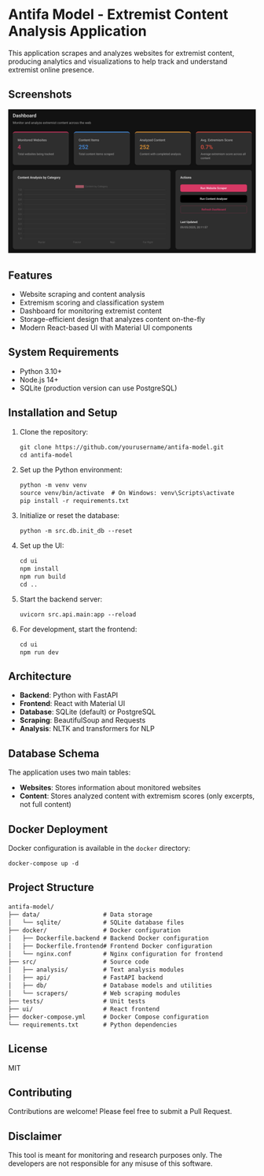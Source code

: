 # Antifa Model - Extremist Content Analysis Application

This application scrapes and analyzes websites for extremist content, producing analytics and visualizations to help track and understand extremist online presence.

## Screenshots

![screenshot1](https://github.com/fabriziosalmi/antifa-model/blob/main/screenshot_1.png?raw=true)

## Features

- Website scraping and content analysis
- Extremism scoring and classification system
- Dashboard for monitoring extremist content
- Storage-efficient design that analyzes content on-the-fly
- Modern React-based UI with Material UI components

## System Requirements

- Python 3.10+
- Node.js 14+
- SQLite (production version can use PostgreSQL)

## Installation and Setup

1. Clone the repository:
   ```
   git clone https://github.com/yourusername/antifa-model.git
   cd antifa-model
   ```

2. Set up the Python environment:
   ```
   python -m venv venv
   source venv/bin/activate  # On Windows: venv\Scripts\activate
   pip install -r requirements.txt
   ```

3. Initialize or reset the database:
   ```
   python -m src.db.init_db --reset
   ```

4. Set up the UI:
   ```
   cd ui
   npm install
   npm run build
   cd ..
   ```

5. Start the backend server:
   ```
   uvicorn src.api.main:app --reload
   ```

6. For development, start the frontend:
   ```
   cd ui
   npm run dev
   ```

## Architecture

- **Backend**: Python with FastAPI
- **Frontend**: React with Material UI
- **Database**: SQLite (default) or PostgreSQL
- **Scraping**: BeautifulSoup and Requests
- **Analysis**: NLTK and transformers for NLP

## Database Schema

The application uses two main tables:
- **Websites**: Stores information about monitored websites
- **Content**: Stores analyzed content with extremism scores (only excerpts, not full content)

## Docker Deployment

Docker configuration is available in the `docker` directory:

```
docker-compose up -d
```

## Project Structure

```
antifa-model/
├── data/                  # Data storage
│   └── sqlite/            # SQLite database files
├── docker/                # Docker configuration
│   ├── Dockerfile.backend # Backend Docker configuration
│   ├── Dockerfile.frontend# Frontend Docker configuration
│   └── nginx.conf         # Nginx configuration for frontend
├── src/                   # Source code
│   ├── analysis/          # Text analysis modules
│   ├── api/               # FastAPI backend
│   ├── db/                # Database models and utilities
│   └── scrapers/          # Web scraping modules
├── tests/                 # Unit tests
├── ui/                    # React frontend
├── docker-compose.yml     # Docker Compose configuration
└── requirements.txt       # Python dependencies
```

## License

MIT

## Contributing

Contributions are welcome! Please feel free to submit a Pull Request.

## Disclaimer

This tool is meant for monitoring and research purposes only. The developers are not responsible for any misuse of this software.

